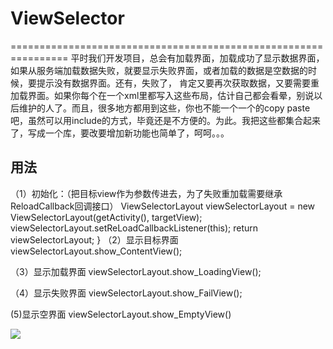 # ViewSelector
================================================================
   平时我们开发项目，总会有加载界面，加载成功了显示数据界面，如果从服务端加载数据失败，就要显示失败界面，或者加载的数据是空数据的时候，要提示没有数据界面。还有，失败了，
肯定又要再次获取数据，又要需要重加载界面。如果你每个在一个xml里都写入这些布局，估计自己都会看晕，别说以后维护的人了。而且，很多地方都用到这些，你也不能一个一个的copy paste
吧，虽然可以用include的方式，毕竟还是不方便的。为此。我把这些都集合起来了，写成一个库，要改要增加新功能也简单了，呵呵。。。

用法
--------------------------------------------------
（1）初始化：（把目标view作为参数传进去，为了失败重加载需要继承ReloadCallback回调接口）
 ViewSelectorLayout viewSelectorLayout = new ViewSelectorLayout(getActivity(), targetView);
		viewSelectorLayout.setReLoadCallbackListener(this);
		return viewSelectorLayout;
	}
（2）显示目标界面
viewSelectorLayout.show_ContentView();

（3）显示加载界面
viewSelectorLayout.show_LoadingView();

（4）显示失败界面
viewSelectorLayout.show_FailView();

(5)显示空界面
viewSelectorLayout.show_EmptyView()
	
	
![](http://www.apkbus.com/data/attachment/forum/201504/03/113645d78y7514el74e1ff.gif)


